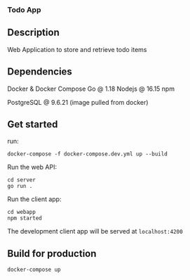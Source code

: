 ### Todo App

## Description

Web Application to store and retrieve todo items

## Dependencies

Docker & Docker Compose
Go @ 1.18
Nodejs @ 16.15
npm

PostgreSQL @ 9.6.21 (image pulled from docker)

## Get started

run:  

`docker-compose -f docker-compose.dev.yml up --build`

Run the web API:

```
cd server
go run .
```

Run the client app:

```
cd webapp
npm started
```

The development client app will be served at `localhost:4200`

## Build for production

`docker-compose up`

